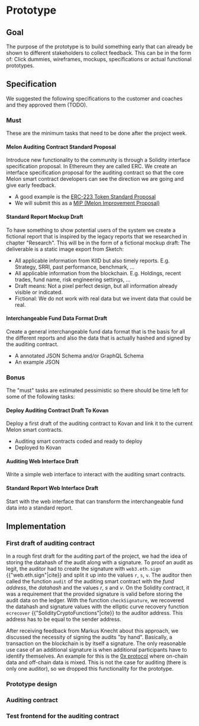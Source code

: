 # Prototype

## Goal

The purpose of the prototype is to build something early that can already be shown to different
stakeholders to collect feedback. This can be in the form of: Click dummies, wireframes, mockups, specifications
or actual functional prototypes.

## Specification

We suggested the following specifications to the customer and coaches and they approved them (TODO).

### Must

These are the minimum tasks that need to be done after the project week.

#### Melon Auditing Contract Standard Proposal

Introduce new functionality to the community is through a Solidity interface specification proposal. In Ethereum they are called ERC. We create an interface specification proposal for the auditing contract so that the core Melon smart contract developers can see the direction we are going and give early feedback.

* A good example is the [ERC-223 Token Standard Proposal](https://github.com/ethereum/EIPs/issues/223)
* We will submit this as a [MIP (Melon Improvement Proposal)](https://github.com/melonproject/MIP/issues)

#### Standard Report Mockup Draft

To have something to show potential users of the system we create a fictional report that is inspired by the legacy reports that we researched in chapter "Research". This will be in the form of a fictional mockup draft: The deliverable is a static image export from Sketch:

* All applicable information from KIID but also timely reports. E.g. Strategy, SRRI, past performance, benchmark, ...
* All applicable information from the blockchain. E.g. Holdings, recent trades, fund name, risk engineering settings, ...
* Draft means: Not a pixel perfect design, but all information already visible or indicated.
* Fictional: We do not work with real data but we invent data that could be real.

#### Interchangeable Fund Data Format Draft

Create a general interchangeable fund data format that is the basis for all the different reports and also the data that is actually hashed and signed by the auditing contract.

* A annotated JSON Schema and/or GraphQL Schema
* An example JSON

### Bonus

The "must" tasks are estimated pessimistic so there should be time left for some of the following tasks:

#### Deploy Auditing Contract Draft To Kovan

Deploy a first draft of the auditing contract to Kovan and link it to the current Melon smart contracts.

* Auditing smart contracts coded and ready to deploy
* Deployed to Kovan

#### Auditing Web Interface Draft

Write a simple web interface to interact with the auditing smart contracts.

#### Standard Report Web Interface Draft

Start with the web interface that can transform the interchangeable fund data into a standard report.

## Implementation

### First draft of auditing contract

In a rough first draft for the auditing part of the project, we had the idea of storing the datahash of the audit along with a signature. To proof an audit as legit, the auditor had to create the signature with `web3.eth.sign` {{"web.eth.sign"|cite}} and split it up into the values `r`, `s`, `v`.
The auditor then called the function `audit` of the auditing smart contract with the _fund address_, the _datahash_ and the values _r_, _s_ and _v_.
On the Solidity contract, it was a requirement that the provided signature is valid before storing the audit data on the ledger. With the function `checkSignature`, we recovered the datahash and signature values with the elliptic curve recovery function `ecrecover` {{"SolidityCryptoFunctions"|cite}} to the auditor address. This address has to be equal to the sender address.

After receiving feedback from Markus Knecht about this approach, we discussed the necessity of signing the audits "by hand". Basically, a transaction on the blockchain is by itself a signature. The only reasonable use case of an additional signature is when additional participants have to identify themselves. An example for this is the [0x protocol](https://0xproject.com/) where on-chain data and off-chain data is mixed. This is not the case for auditing (there is only one auditor), so we dropped this functionality for the prototype.

### Prototype design

### Auditing contract

### Test frontend for the auditing contract
